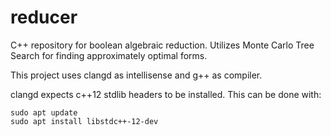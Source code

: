 # reducer

C++ repository for boolean algebraic reduction. Utilizes Monte Carlo Tree Search for finding approximately optimal forms.

This project uses clangd as intellisense and g++ as compiler.

clangd expects c++12 stdlib headers to be installed. This can be done with:

```
sudo apt update
sudo apt install libstdc++-12-dev
```
